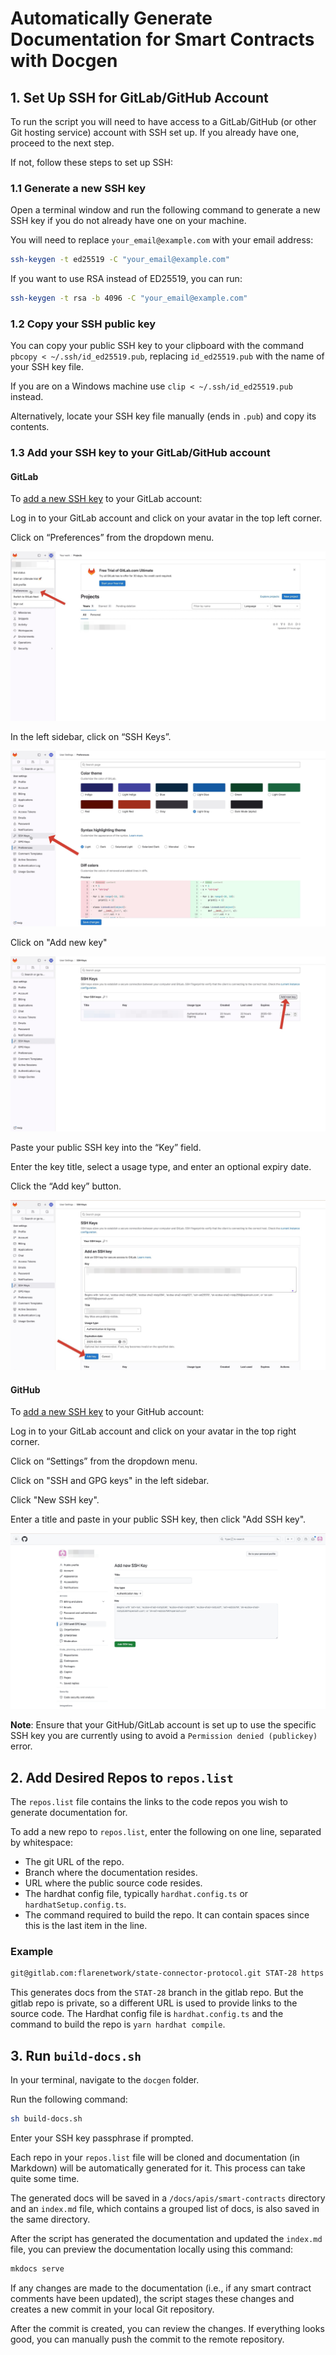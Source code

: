 # Automatically Generate Documentation for Smart Contracts with Docgen

## 1. Set Up SSH for GitLab/GitHub Account

To run the script you will need to have access to a GitLab/GitHub (or other Git hosting service) account with SSH set up. If you already have one, proceed to the next step.

If not, follow these steps to set up SSH:

### 1.1 Generate a new SSH key

Open a terminal window and run the following command to generate a new SSH key if you do not already have one on your machine.

You will need to replace `your_email@example.com` with your email address:

```bash
ssh-keygen -t ed25519 -C "your_email@example.com"
```

If you want to use RSA instead of ED25519, you can run:

```bash
ssh-keygen -t rsa -b 4096 -C "your_email@example.com"
```

### 1.2 Copy your SSH public key

You can copy your public SSH key to your clipboard with the command `pbcopy < ~/.ssh/id_ed25519.pub`, replacing `id_ed25519.pub` with the name of your SSH key file.

If you are on a Windows machine use `clip < ~/.ssh/id_ed25519.pub` instead.

Alternatively, locate your SSH key file manually (ends in `.pub`) and copy its contents.

### 1.3 Add your SSH key to your GitLab/GitHub account

#### GitLab

To [add a new SSH key](https://gitlab.com/-/profile/keys) to your GitLab account:

Log in to your GitLab account and click on your avatar in the top left corner.

Click on “Preferences” from the dropdown menu.

![Click on Preferences](/readme/click-preference.jpeg)

In the left sidebar, click on “SSH Keys”.

![Click on SSH keys](/readme/click-ssh.jpg)

Click on "Add new key"

![Click Add key](/readme/click-add-key.jpeg)

Paste your public SSH key into the “Key” field.

Enter the key title, select a usage type, and enter an optional expiry date.

Click the “Add key” button.

![Add key to Gitlab](/readme/add-to-gitlab.jpeg)

#### GitHub

To [add a new SSH key](https://github.com/settings/ssh/new) to your GitHub account:

Log in to your GitLab account and click on your avatar in the top right corner.

Click on “Settings” from the dropdown menu.

Click on "SSH and GPG keys" in the left sidebar.

Click "New SSH key".

Enter a title and paste in your public SSH key, then click "Add SSH key".

![Add key to Github](/readme/add-to-github.jpeg)

**Note**: Ensure that your GitHub/GitLab account is set up to use the specific SSH key you are currently using to avoid a `Permission denied (publickey)` error.

## 2. Add Desired Repos to `repos.list`

The `repos.list` file contains the links to the code repos you wish to generate documentation for.

To add a new repo to `repos.list`, enter the following on one line, separated by whitespace:

* The git URL of the repo.
* Branch where the documentation resides.
* URL where the public source code resides.
* The hardhat config file, typically `hardhat.config.ts` or `hardhatSetup.config.ts`.
* The command required to build the repo. It can contain spaces since this is the last item in the line.

### Example

```bash
git@gitlab.com:flarenetwork/state-connector-protocol.git STAT-28 https://github.com/flare-foundation/songbird-state-connector-protocol/tree/main hardhat.config.ts yarn hardhat compile
```

This generates docs from the `STAT-28` branch in the gitlab repo.
But the gitlab repo is private, so a different URL is used to provide links to the source code.
The Hardhat config file is `hardhat.config.ts` and the command to build the repo is `yarn hardhat compile`.

## 3. Run `build-docs.sh`

In your terminal, navigate to the `docgen` folder.

Run the following command:

```bash
sh build-docs.sh
```

Enter your SSH key passphrase if prompted.

Each repo in your `repos.list` file will be cloned and documentation (in Markdown) will be automatically generated for it. This process can take quite some time.

The generated docs will be saved in a `/docs/apis/smart-contracts` directory and an `index.md` file, which contains a grouped list of docs, is also saved in the same directory.

After the script has generated the documentation and updated the `index.md` file, you can preview the documentation locally using this command:

```bash
mkdocs serve
```

If any changes are made to the documentation (i.e., if any smart contract comments have been updated), the script stages these changes and creates a new commit in your local Git repository.

After the commit is created, you can review the changes. If everything looks good, you can manually push the commit to the remote repository.